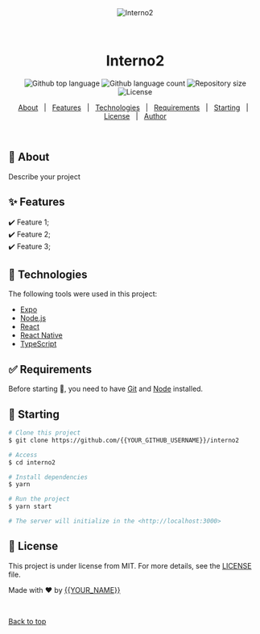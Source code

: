 <div align="center" id="top"> 
  <img src="./.github/app.gif" alt="Interno2" />

  &#xa0;

  <!-- <a href="https://interno2.netlify.app">Demo</a> -->
</div>

<h1 align="center">Interno2</h1>

<p align="center">
  <img alt="Github top language" src="https://img.shields.io/github/languages/top/{{YOUR_GITHUB_USERNAME}}/interno2?color=56BEB8">

  <img alt="Github language count" src="https://img.shields.io/github/languages/count/{{YOUR_GITHUB_USERNAME}}/interno2?color=56BEB8">

  <img alt="Repository size" src="https://img.shields.io/github/repo-size/{{YOUR_GITHUB_USERNAME}}/interno2?color=56BEB8">

  <img alt="License" src="https://img.shields.io/github/license/{{YOUR_GITHUB_USERNAME}}/interno2?color=56BEB8">

  <!-- <img alt="Github issues" src="https://img.shields.io/github/issues/{{YOUR_GITHUB_USERNAME}}/interno2?color=56BEB8" /> -->

  <!-- <img alt="Github forks" src="https://img.shields.io/github/forks/{{YOUR_GITHUB_USERNAME}}/interno2?color=56BEB8" /> -->

  <!-- <img alt="Github stars" src="https://img.shields.io/github/stars/{{YOUR_GITHUB_USERNAME}}/interno2?color=56BEB8" /> -->
</p>

<!-- Status -->

<!-- <h4 align="center"> 
	🚧  Interno2 🚀 Under construction...  🚧
</h4> 

<hr> -->

<p align="center">
  <a href="#dart-about">About</a> &#xa0; | &#xa0; 
  <a href="#sparkles-features">Features</a> &#xa0; | &#xa0;
  <a href="#rocket-technologies">Technologies</a> &#xa0; | &#xa0;
  <a href="#white_check_mark-requirements">Requirements</a> &#xa0; | &#xa0;
  <a href="#checkered_flag-starting">Starting</a> &#xa0; | &#xa0;
  <a href="#memo-license">License</a> &#xa0; | &#xa0;
  <a href="https://github.com/{{YOUR_GITHUB_USERNAME}}" target="_blank">Author</a>
</p>

<br>

## :dart: About ##

Describe your project

## :sparkles: Features ##

:heavy_check_mark: Feature 1;\
:heavy_check_mark: Feature 2;\
:heavy_check_mark: Feature 3;

## :rocket: Technologies ##

The following tools were used in this project:

- [Expo](https://expo.io/)
- [Node.js](https://nodejs.org/en/)
- [React](https://pt-br.reactjs.org/)
- [React Native](https://reactnative.dev/)
- [TypeScript](https://www.typescriptlang.org/)

## :white_check_mark: Requirements ##

Before starting :checkered_flag:, you need to have [Git](https://git-scm.com) and [Node](https://nodejs.org/en/) installed.

## :checkered_flag: Starting ##

```bash
# Clone this project
$ git clone https://github.com/{{YOUR_GITHUB_USERNAME}}/interno2

# Access
$ cd interno2

# Install dependencies
$ yarn

# Run the project
$ yarn start

# The server will initialize in the <http://localhost:3000>
```

## :memo: License ##

This project is under license from MIT. For more details, see the [LICENSE](LICENSE.md) file.


Made with :heart: by <a href="https://github.com/{{YOUR_GITHUB_USERNAME}}" target="_blank">{{YOUR_NAME}}</a>

&#xa0;

<a href="#top">Back to top</a>
